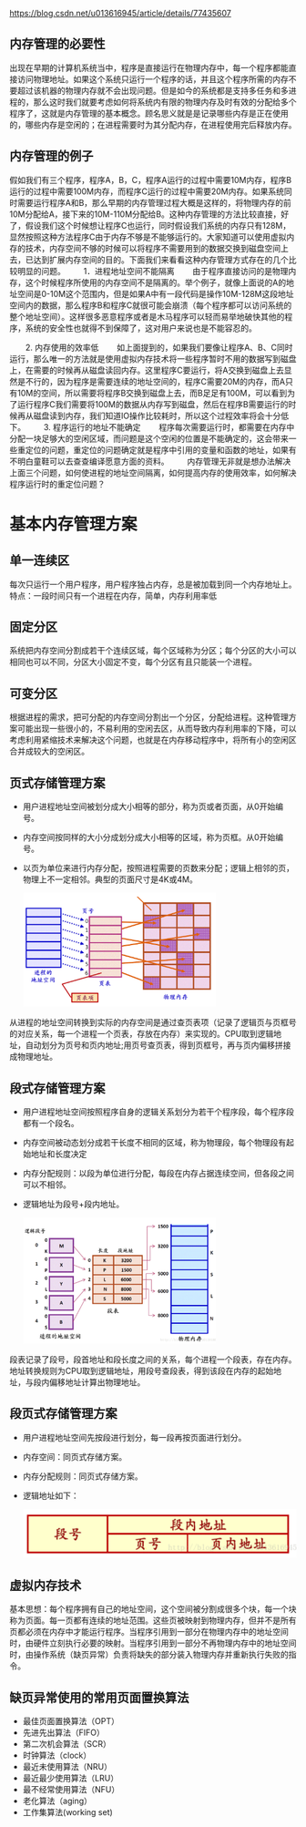 https://blog.csdn.net/u013616945/article/details/77435607

## 内存管理的必要性
出现在早期的计算机系统当中，程序是直接运行在物理内存中，每一个程序都能直接访问物理地址。如果这个系统只运行一个程序的话，并且这个程序所需的内存不要超过该机器的物理内存就不会出现问题。但是如今的系统都是支持多任务和多进程的，那么这时我们就要考虑如何将系统内有限的物理内存及时有效的分配给多个程序了，这就是内存管理的基本概念。顾名思义就是是记录哪些内存是正在使用的，哪些内存是空闲的；在进程需要时为其分配内存，在进程使用完后释放内存。

## 内存管理的例子
假如我们有三个程序，程序A，B，C，程序A运行的过程中需要10M内存，程序B运行的过程中需要100M内存，而程序C运行的过程中需要20M内存。如果系统同时需要运行程序A和B，那么早期的内存管理过程大概是这样的，将物理内存的前10M分配给A，接下来的10M-110M分配给B。这种内存管理的方法比较直接，好了，假设我们这个时候想让程序C也运行，同时假设我们系统的内存只有128M，显然按照这种方法程序C由于内存不够是不能够运行的。大家知道可以使用虚拟内存的技术，内存空间不够的时候可以将程序不需要用到的数据交换到磁盘空间上去，已达到扩展内存空间的目的。下面我们来看看这种内存管理方式存在的几个比较明显的问题。
　　1．进程地址空间不能隔离
　　由于程序直接访问的是物理内存，这个时候程序所使用的内存空间不是隔离的。举个例子，就像上面说的A的地址空间是0-10M这个范围内，但是如果A中有一段代码是操作10M-128M这段地址空间内的数据，那么程序B和程序C就很可能会崩溃（每个程序都可以访问系统的整个地址空间）。这样很多恶意程序或者是木马程序可以轻而易举地破快其他的程序，系统的安全性也就得不到保障了，这对用户来说也是不能容忍的。

　　2. 内存使用的效率低
　　如上面提到的，如果我们要像让程序A、B、C同时运行，那么唯一的方法就是使用虚拟内存技术将一些程序暂时不用的数据写到磁盘上，在需要的时候再从磁盘读回内存。这里程序C要运行，将A交换到磁盘上去显然是不行的，因为程序是需要连续的地址空间的，程序C需要20M的内存，而A只有10M的空间，所以需要将程序B交换到磁盘上去，而B足足有100M，可以看到为了运行程序C我们需要将100M的数据从内存写到磁盘，然后在程序B需要运行的时候再从磁盘读到内存，我们知道IO操作比较耗时，所以这个过程效率将会十分低下。
　　3. 程序运行的地址不能确定
　　程序每次需要运行时，都需要在内存中分配一块足够大的空闲区域，而问题是这个空闲的位置是不能确定的，这会带来一些重定位的问题，重定位的问题确定就是程序中引用的变量和函数的地址，如果有不明白童鞋可以去查查编译愿意方面的资料。
　　内存管理无非就是想办法解决上面三个问题，如何使进程的地址空间隔离，如何提高内存的使用效率，如何解决程序运行时的重定位问题？

# 基本内存管理方案
## 单一连续区
每次只运行一个用户程序，用户程序独占内存，总是被加载到同一个内存地址上。
特点：一段时间只有一个进程在内存，简单，内存利用率低

## 固定分区
系统把内存空间分割成若干个连续区域，每个区域称为分区；每个分区的大小可以相同也可以不同，分区大小固定不变，每个分区有且只能装一个进程。

## 可变分区
根据进程的需求，把可分配的内存空间分割出一个分区，分配给进程。这种管理方案可能出现一些很小的，不易利用的空闲去区，从而导致内存利用率的下降，可以考虑利用紧缩技术来解决这个问题，也就是在内存移动程序中，将所有小的空闲区合并成较大的空闲区。

## 页式存储管理方案
* 用户进程地址空间被划分成大小相等的部分，称为页或者页面，从0开始编号。

* 内存空间按同样的大小分成划分成大小相等的区域，称为页框。从0开始编号。

* 以页为单位来进行内存分配，按照进程需要的页数来分配；逻辑上相邻的页，物理上不一定相邻。典型的页面尺寸是4K或4M。

  <img src=page.png style="zoom:33%;" />


从进程的地址空间转换到实际的内存空间是通过查页表项（记录了逻辑页与页框号的对应关系，每一个进程一个页表，存放在内存）来实现的。CPU取到逻辑地址，自动划分为页号和页内地址;用页号查页表，得到页框号，再与页内偏移拼接成物理地址。

## 段式存储管理方案

* 用户进程地址空间按照程序自身的逻辑关系划分为若干个程序段，每个程序段都有一个段名。

* 内存空间被动态划分成若干长度不相同的区域，称为物理段，每个物理段有起始地址和长度决定

* 内存分配规则：以段为单位进行分配，每段在内存占据连续空间，但各段之间可以不相邻。

* 逻辑地址为段号+段内地址。

  <img src=memory.png style="zoom:33%;" />


段表记录了段号，段首地址和段长度之间的关系，每个进程一个段表，存在内存。地址转换规则为CPU取到逻辑地址，用段号查段表，得到该段在内存的起始地址，与段内偏移地址计算出物理地址。

## 段页式存储管理方案

* 用户进程地址空间先按段进行划分，每一段再按页面进行划分。

* 内存空间：同页式存储方案。

* 内存分配规则：同页式存储方案。

* 逻辑地址如下：

  <img src= fragPage.png />

## 虚拟内存技术
基本思想：每个程序拥有自己的地址空间，这个空间被分割成很多个块，每一个块称为页面。每一页都有连续的地址范围。这些页被映射到物理内存，但并不是所有页都必须在内存中才能运行程序。当程序引用到一部分在物理内存中的地址空间时，由硬件立刻执行必要的映射。当程序引用到一部分不再物理内存中的地址空间时，由操作系统（缺页异常）负责将缺失的部分装入物理内存并重新执行失败的指令。

## 缺页异常使用的常用页面置换算法

* 最佳页面置换算法（OPT）
* 先进先出算法（FIFO）
* 第二次机会算法（SCR）
* 时钟算法（clock）
* 最近未使用算法（NRU）
* 最近最少使用算法（LRU）
* 最不经常使用算法（NFU）
* 老化算法（aging）
* 工作集算法(working set)